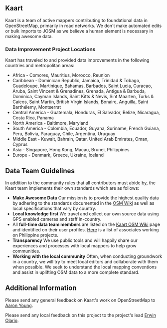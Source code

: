 ## Kaart
Kaart is a team of active mappers contributing to foundational data in OpenStreetMap, primarily in road networks. We don't make automated edits or bulk imports to JOSM as we believe a human element is necessary in making awesome data.

### Data Improvement Project Locations
Kaart has traveled to and provided data improvements in the following countries and metropolitan areas:

- Africa - Comores, Mauritius, Morocco, Reunion
- Caribbean - Dominican Republic, Jamaica, Trinidad & Tobago, Guadeloupe, Martinique, Bahamas, Barbados, Saint Lucia, Curacao, Aruba, Saint Vincent & Grenadines, Grenada, Antigua & Barbuda, Dominica, Cayman Islands, Saint Kitts & Nevis, Sint Maarten, Turks & Caicos, Saint Martin, British Virgin Islands, Bonaire, Anguilla, Saint Barthélemy, Montserrat
- Central America - Guatemala, Honduras, El Salvador, Belize, Nicaragua, Costa Rica, Panama
- North America - Baltimore, Maryland
- South America - Colombia, Ecuador, Guyana, Suriname, French Guiana, Peru, Bolivia, Paraguay, Chile, Argentina, Uruguay
- Middle East - Kuwait, Bahrain, Qatar, United Arab Emirates, Oman, Cyprus
- Asia - Singapore, Hong Kong, Macau, Brunei, Philippines
- Europe - Denmark, Greece, Ukraine, Iceland

##  Data Team Guidelines
In addition to the community rules that all contributors must abide by, the Kaart team implements their own standards which are as follows:

- **Make Awesome Data** Our mission is to provide the highest quality data by adhering to the standards documented in the [OSM Wiki](http://wiki.openstreetmap.org) as well as local specifications that vary by country.
- **Local knowledge first** We travel and collect our own source data using GPS enabled cameras and staff in-country.
- All **full-time data team members** are listed on the [Kaart OSM Wiki](https://wiki.openstreetmap.org/wiki/Kaart#Kaart_Data_Team) page and identified on their user profiles. [Here](https://github.com/mapamore/kaart-ph/wiki/Kaart-in-PH) is a list of associates working on Philippine projects.
- **Transparency** We use public tools and will happily share our experiences and processes with local mappers to help grow communities.
- **Working with the local community** Often, when conducting groundwork in a country, we will try to meet local editors and collaborate with them when possible. We seek to understand the local mapping conventions and assist in uplifting OSM data to a more complete standard. 

## Additional Information
Please send any general feedback on Kaart's work on OpenStreetMap to [Aaron Young](http://www.openstreetmap.org/user/vespax).
 
Please send any local feedback on this project to the project's lead [Erwin Olario](https://www.openstreetmap.org/user/GOwin).
